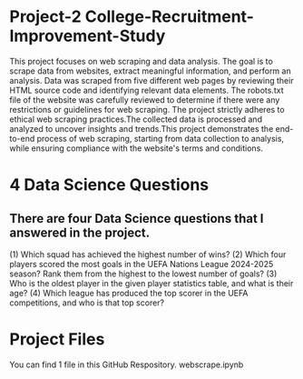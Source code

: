 # Project-2 College-Recruitment-Improvement-Study
This project focuses on web scraping and data analysis. The goal is to scrape data from websites, extract meaningful information, and perform an analysis. Data was scraped from five different web pages by reviewing their HTML source code and identifying relevant data elements. The robots.txt file of the website was carefully reviewed to determine if there were any restrictions or guidelines for web scraping. The project strictly adheres to ethical web scraping practices.The collected data is processed and analyzed to uncover insights and trends.This project demonstrates the end-to-end process of web scraping, starting from data collection to analysis, while ensuring compliance with the website's terms and conditions.
# 4 Data Science Questions
## There are four Data Science questions that I answered in the project.
(1) Which squad has achieved the highest number of wins?
(2) Which four players scored the most goals in the UEFA Nations League 2024-2025 season? Rank them from the highest to the lowest number of goals?
(3) Who is the oldest player in the given player statistics table, and what is their age?
(4) Which league has produced the top scorer in the UEFA competitions, and who is that top scorer?
# Project Files
You can find 1 file in this GitHub Respository.
webscrape.ipynb

